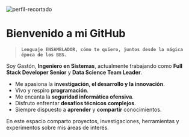 ![perfil-recortado](https://github.com/user-attachments/assets/e71ba623-770e-4f7f-aa56-92fa0247fc81)

# Bienvenido a mi GitHub  

> **`Lenguaje ENSAMBLADOR, cómo te quiero, juntos desde la mágica época de los BBS.`**  

Soy Gastón, **Ingeniero en Sistemas**, actualmente trabajando como **Full Stack Developer Senior** y **Data Science Team Leader**.

- Me apasiona la **investigación, el desarrollo y la innovación**.
- Vivo y respiro **programación**.
- Me encanta la **seguridad informática ofensiva**.  
- Disfruto enfrentar **desafíos técnicos complejos**.
- Siempre dispuesto a **aprender** y **compartir** conocimientos.  

En este espacio comparto proyectos, investigaciones, herramientas y experimentos sobre mis áreas de interés.

